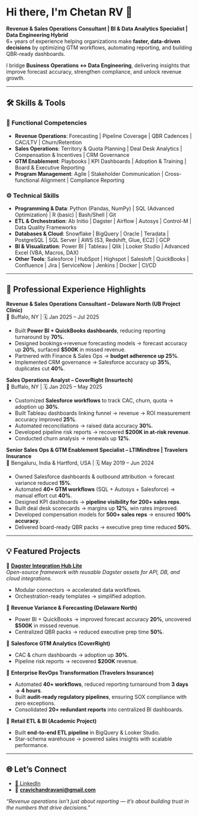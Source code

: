 # Hi there, I'm Chetan RV 👋  

**Revenue & Sales Operations Consultant | BI & Data Analytics Specialist | Data Engineering Hybrid**  
6+ years of experience helping organizations make **faster, data-driven decisions** by optimizing GTM workflows, automating reporting, and building QBR-ready dashboards.  

I bridge **Business Operations ↔ Data Engineering**, delivering insights that improve forecast accuracy, strengthen compliance, and unlock revenue growth.  

---

## 🛠️ Skills & Tools  

### 🚀 Functional Competencies  
- **Revenue Operations**: Forecasting | Pipeline Coverage | QBR Cadences | CAC/LTV | Churn/Retention  
- **Sales Operations**: Territory & Quota Planning | Deal Desk Analytics | Compensation & Incentives | CRM Governance  
- **GTM Enablement**: Playbooks | KPI Dashboards | Adoption & Training | Board & Executive Reporting  
- **Program Management**: Agile | Stakeholder Communication | Cross-functional Alignment | Compliance Reporting  

### ⚙️ Technical Skills  
- **Programming & Data**: Python (Pandas, NumPy) | SQL (Advanced Optimization) | R (basic) | Bash/Shell | Git  
- **ETL & Orchestration**: Ab Initio | Dagster | Airflow | Autosys | Control-M | Data Quality Frameworks  
- **Databases & Cloud**: Snowflake | BigQuery | Oracle | Teradata | PostgreSQL | SQL Server | AWS (S3, Redshift, Glue, EC2) | GCP  
- **BI & Visualization**: Power BI | Tableau | Qlik | Looker Studio | Advanced Excel (VBA, Macros, DAX)  
- **Other Tools**: Salesforce | HubSpot | Highspot | Salesloft | QuickBooks | Confluence | Jira | ServiceNow | Jenkins | Docker | CI/CD  

---

## 💼 Professional Experience Highlights  

**Revenue & Sales Operations Consultant – Delaware North (UB Project Clinic)**  
📍 Buffalo, NY | 🗓️ Jan 2025 – Jul 2025  
- Built **Power BI + QuickBooks dashboards**, reducing reporting turnaround by **70%**.  
- Designed bookings→revenue forecasting models → forecast accuracy up **20%**, surfaced **$500K** in missed revenue.  
- Partnered with Finance & Sales Ops → **budget adherence up 25%**.  
- Implemented CRM governance → Salesforce accuracy up **35%**, duplicates cut **40%**.  

**Sales Operations Analyst – CoverRight (Insurtech)**  
📍 Buffalo, NY | 🗓️ Jan 2025 – May 2025  
- Customized **Salesforce workflows** to track CAC, churn, quota → adoption up **30%**.  
- Built Tableau dashboards linking funnel → revenue → ROI measurement accuracy improved **25%**.  
- Automated reconciliations → raised data accuracy **30%**.  
- Developed pipeline risk reports → recovered **$200K in at-risk revenue**.  
- Conducted churn analysis → renewals up **12%**.  

**Senior Sales Ops & GTM Enablement Specialist – LTIMindtree | Travelers Insurance**  
📍 Bengaluru, India & Hartford, USA | 🗓️ May 2019 – Jun 2024  
- Owned Salesforce dashboards & outbound attribution → forecast variance reduced **15%**.  
- Automated **40+ GTM workflows** (SQL + Autosys + Salesforce) → manual effort cut **40%**.  
- Designed KPI dashboards → **pipeline visibility for 200+ sales reps**.  
- Built deal desk scorecards → margins up **12%**, win rates improved.  
- Developed compensation models for **500+ sales reps** → ensured **100% accuracy**.  
- Delivered board-ready QBR packs → executive prep time reduced **50%**.  

---

## 💡 Featured Projects  

🔹 **[Dagster Integration Hub Lite](https://github.com/chetanrv/dagster-integration-hub-lite)**  
*Open-source framework with reusable Dagster assets for API, DB, and cloud integrations.*  
- Modular connectors → accelerated data workflows.  
- Orchestration-ready templates → simplified adoption.  

🔹 **Revenue Variance & Forecasting (Delaware North)**  
- Power BI + QuickBooks → improved forecast accuracy **20%**, uncovered **$500K** in missed revenue.  
- Centralized QBR packs → reduced executive prep time **50%**.  

🔹 **Salesforce GTM Analytics (CoverRight)**  
- CAC & churn dashboards → adoption up **30%**.  
- Pipeline risk reports → recovered **$200K** revenue.  

🔹 **Enterprise RevOps Transformation (Travelers Insurance)**  
- Automated **40+ workflows**, reduced reporting turnaround from **3 days → 4 hours**.  
- Built **audit-ready regulatory pipelines**, ensuring SOX compliance with zero exceptions.  
- Consolidated **20+ redundant reports** into centralized BI dashboards.  

🔹 **Retail ETL & BI (Academic Project)**  
- Built **end-to-end ETL pipeline** in BigQuery & Looker Studio.  
- Star-schema warehouse → powered sales insights with scalable performance.  

---

## 🌐 Let’s Connect  
- [💼 LinkedIn](https://www.linkedin.com/in/chetanrv)  
- 📧 **cravichandravani@gmail.com**  

*“Revenue operations isn’t just about reporting — it’s about building trust in the numbers that drive decisions.”*
